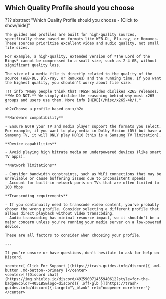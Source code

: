 <!-- markdownlint-disable MD041-->
## Which Quality Profile should you choose

??? abstract "Which Quality Profile should you choose - [Click to show/hide]"

    The guides and profiles are built for high-quality sources, specifically those based on formats like WEB-DL, Blu-ray, or Remuxes. These sources prioritize excellent video and audio quality, not small file sizes.

    For example, a high-quality, extended version of *The Lord of the Rings* cannot be compressed to a small size, such as 2-4 GB, without significant quality loss.

    The size of a media file is directly related to the quality of the source (WEB-DL, Blu-ray, or Remuxes) and the running time. If you want the highest quality, you shouldn't worry about file size.

    !!! info "Many people think that TRaSH Guides dislikes x265 releases. **We DO NOT.** We simply dislike the reasoning behind why most x265 groups and users use them. More info [HERE](/Misc/x265-4k/)."

    <h2>Choose a profile based on:</h2>

    **Hardware compatibility**

    - Ensure BOTH your TV and media player support the formats you select. For example, if you want to play media in Dolby Vision (DV) but have a Samsung TV, it will ONLY play HDR10 (this is a Samsung TV limitation).

    **Device capabilities**

    - Avoid playing high bitrate media on underpowered devices (like smart TV apps).

    **Network limitations**

    - Consider bandwidth constraints, such as WiFi connections that may be unreliable or cause buffering issues due to inconsistent speeds
    - Account for built-in network ports on TVs that are often limited to 100 Mbps

    **Transcoding requirements**

    - If you continually need to transcode video content, you've probably chosen the wrong profile. Consider selecting a different profile that allows direct playback without video transcoding.
    - Audio transcoding has minimal resource impact, so it shouldn't be a major concern unless you're running your media server on a low-powered device.

    These are all factors to consider when choosing your profile.

    ---

    If you're unsure or have questions, don't hesitate to ask for help on Discord.

    <center>[ Click For Support ](https://trash-guides.info/discord){ .md-button .md-button--primary }</center>
    <center>[![Discord chat](https://img.shields.io/discord/492590071455940612?style=for-the-badge&color=4051B5&logo=discord){ .off-glb }](https://trash-guides.info/discord){:target="\_blank" rel="noopener noreferrer"}</center>
<!-- markdownlint-enable MD041-->
